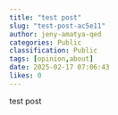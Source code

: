 ```yaml
---
title: "test post"
slug: "test-post-ac5e11"
author: jeny-amatya-qed
categories: Public
classification: Public
tags: [opinion,about]
date: 2025-02-17 07:06:43 
likes: 0
---
```


test post 